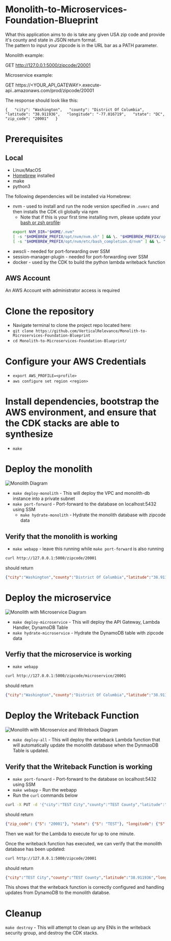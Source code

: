 # Monolith-to-Microservices-Foundation-Blueprint
What this application aims to do is take any given USA zip code and provide it's county and state in JSON return format.  
The pattern to input your zipcode is in the URL bar as a PATH parameter.

Monolith example:

GET http://127.0.0.1:5000/zipcode/20001

Microservice example:

GET https://<YOUR_API_GATEWAY>.execute-api.<AWS-REGION>.amazonaws.com/prod/zipcode/20001

The response should look like this:

`{  
    "city": "Washington",  
    "county": "District Of Columbia",  
    "latitude": "38.911936",  
    "longitude": "-77.016719",  
    "state": "DC",  
    "zip_code": "20001"  
}  
`


# Prerequisites
## Local
* Linux/MacOS
* [Homebrew](https://brew.sh) installed
* make
* python3


The following dependencies will be installed via Homebrew:

* nvm - used to install and run the node version specified in `.nvmrc` and then installs the CDK cli globally via npm
    * Note that if this is your first time installing nvm, please update your [bash or zsh profile](https://formulae.brew.sh/formula/nvm#default):
    ```bash
    export NVM_DIR="$HOME/.nvm"
    [ -s "$HOMEBREW_PREFIX/opt/nvm/nvm.sh" ] && \. "$HOMEBREW_PREFIX/opt/nvm/nvm.sh" # This loads nvm
    [ -s "$HOMEBREW_PREFIX/opt/nvm/etc/bash_completion.d/nvm" ] && \. "$HOMEBREW_PREFIX/opt/nvm/etc/bash_completion.d/nvm" # This loads nvm bash_completion
    ```
* awscli - needed for port-forwarding over SSM
* session-manager-plugin - needed for port-forwarding over SSM
* docker - used by the CDK to build the python lambda writeback function

## AWS Account
An AWS Account with administrator access is required


# Clone the repository
* Navigate terminal to clone the project repo located here:
* `git clone https://github.com/VerticalRelevance/Monolith-to-Microservices-Foundation-Blueprint`
* `cd Monolith-to-Microservices-Foundation-Blueprint/`


# Configure your AWS Credentials
* `export AWS_PROFILE=<profile>`
* `aws configure set region <region>`


# Install dependencies, bootstrap the AWS environment, and ensure that the CDK stacks are able to synthesize
* `make`


# Deploy the monolith
![Monolith Diagram](diagrams/monolith.png)

* `make deploy-monolith` - This will deploy the VPC and monolith-db instance into a private subnet
* `make port-forward` - Port-forward to the database on localhost:5432 using SSM
    * `make hydrate-monolith` - Hydrate the monolith database with zipcode data


## Verify that the monolith is working
* `make webapp` - leave this running while `make port-forward` is also running

```bash
curl http://127.0.0.1:5000/zipcode/20001
```

should return

```json
{"city":"Washington","county":"District Of Columbia","latitude":"38.911936","longitude":"-77.016719","state":"DC","zip_code":"20001"}
```

# Deploy the microservice
![Monolith with Microservice Diagram](diagrams/monolith_with_microservice.png)

* `make deploy-microservice` - This will deploy the API Gateway, Lambda Handler, DynamoDB Table
* `make hydrate-microservice` - Hydrate the DynamoDB table with zipcode data


## Verfiy that the microservice is working
* `make webapp`

```bash
curl http://127.0.0.1:5000/zipcode/microservice/20001
```

should return

```json
{"city":"Washington","county":"District Of Columbia","latitude":"38.911936","longitude":"-77.016719","state":"DC","zip_code":"20001"}
```

# Deploy the Writeback Function
![Monolith with Microservice and Writeback Diagram](diagrams/monolith_with_microservice_and_writeback.png)

* `make deploy-all` - This will deploy the writeback Lambda function that will automatically update the monolith database when the DynmaoDB Table is updated.

## Verify that the Writeback Function is working
* `make port-forward` - Port-forward to the database on localhost:5432 using SSM
* `make webapp` - Run the webapp
* Run the `curl` commands below

```bash
curl -X PUT -d '{"city":"TEST City","county":"TEST County","latitude":"38.911936","longitude":"-77.016719","state":"TEST","zip_code":"20001"}' -H 'content-type: application/json' http://127.0.0.1:5000/zipcode/microservice/20001
```

should return

```json
{"zip_code": {"S": "20001"}, "state": {"S": "TEST"}, "longitude": {"S": "-77.016719"}, "latitude": {"S": "38.911936"}, "county": {"S": "TEST County"}, "city": {"S": "TEST City"}}
```

Then we wait for the Lambda to execute for up to one minute.

Once the writeback function has executed, we can verify that the monolith database has been updated:

```bash
curl http://127.0.0.1:5000/zipcode/20001
```

should return

```json
{"city":"TEST City","county":"TEST County","latitude":"38.911936","longitude":"-77.016719","state":"TEST","zip_code":"20001"}
```

This shows that the writeback function is correctly configured and handling updates from DynamoDB to the monolith databse.


# Cleanup
`make destroy` - This will attempt to clean up any ENIs in the writeback security group, and destroy the CDK stacks.
